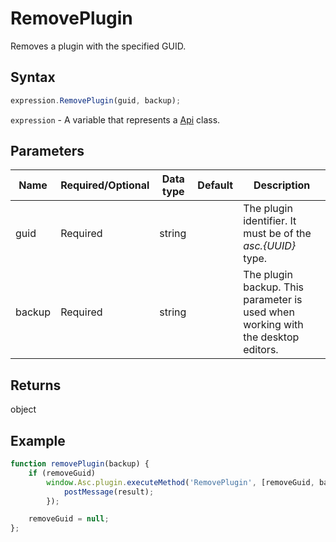 # RemovePlugin

Removes a plugin with the specified GUID.

## Syntax

```javascript
expression.RemovePlugin(guid, backup);
```

`expression` - A variable that represents a [Api](Methods.md) class.

## Parameters

| **Name** | **Required/Optional** | **Data type** | **Default** | **Description** |
| ------------- | ------------- | ------------- | ------------- | ------------- |
| guid | Required | string |  | The plugin identifier. It must be of the *asc.&#123;UUID&#125;* type. |
| backup | Required | string |  | The plugin backup. This parameter is used when working with the desktop editors. |

## Returns

object

## Example

```javascript
function removePlugin(backup) {
    if (removeGuid)
        window.Asc.plugin.executeMethod('RemovePlugin', [removeGuid, backup], function(result) {
            postMessage(result);
        });

    removeGuid = null;
};
```
